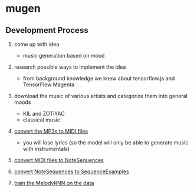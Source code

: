 # mugen

## Development Process

1.  come up with idea

    -   music generation based on mood

2.  research possible ways to implement the idea

    -   from background knowledge we knew about tensorflow.js and TensorFlow Magenta

3.  download the music of various artists and categorize them into general moods

    -   KIL and ZOTiYAC
    -   classical music

4.  [convert the MP3s to MIDI files](https://www.bearaudiotool.com/mp3-to-midi)

    -   you will lose lyrics (so the model will only be able to generate music with instrumentals)

5.  [convert MIDI files to NoteSequences](https://github.com/tensorflow/magenta/blob/master/magenta/scripts/README.md)

6.  [convert NoteSequences to SequenceExamples](https://github.com/tensorflow/magenta/tree/master/magenta/models/melody_rnn#create-sequenceexamples)

7.  [train the MelodyRNN on the data](https://github.com/tensorflow/magenta/tree/master/magenta/models/melody_rnn#train-and-evaluate-the-model)
